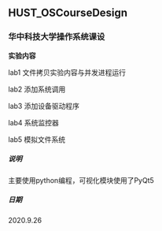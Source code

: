 ## HUST_OSCourseDesign 

### 华中科技大学操作系统课设

**实验内容**

lab1 文件拷贝实验内容与并发进程运行

lab2 添加系统调用

lab3 添加设备驱动程序

lab4 系统监控器

lab5 模拟文件系统

##### 说明

主要使用python编程，可视化模块使用了PyQt5

##### 日期

2020.9.26

